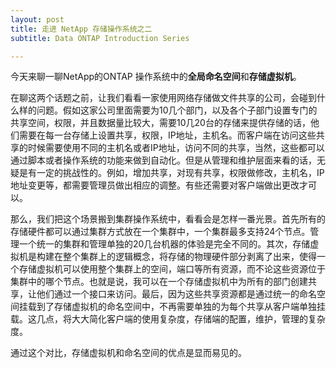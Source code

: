 ```yaml
---
layout: post
title: 走进 NetApp 存储操作系统之二
subtitle: Data ONTAP Introduction Series

---
```


今天来聊一聊NetApp的ONTAP 操作系统中的**全局命名空间**和**存储虚拟机**。

在聊这两个话题之前，让我们看看一家使用网络存储做文件共享的公司，会碰到什么样的问题。假如这家公司里面需要为10几个部门，以及各个子部门设置专门的共享空间，权限，并且数据量比较大，需要10几20台的存储来提供存储的话，他们需要在每一台存储上设置共享，权限，IP地址，主机名。而客户端在访问这些共享的时候需要使用不同的主机名或者IP地址，访问不同的共享，当然，这些都可以通过脚本或者操作系统的功能来做到自动化。但是从管理和维护层面来看的话，无疑是有一定的挑战性的。例如，增加共享，对现有共享，权限做修改，主机名，IP地址变更等，都需要管理员做出相应的调整。有些还需要对客户端做出更改才可以。

那么，我们把这个场景搬到集群操作系统中，看看会是怎样一番光景。首先所有的存储硬件都可以通过集群方式放在一个集群中，一个集群最多支持24个节点。管理一个统一的集群和管理单独的20几台机器的体验是完全不同的。其次，存储虚拟机是构建在整个集群上的逻辑概念，将存储的物理硬件部分剥离了出来，使得一个存储虚拟机可以使用整个集群上的空间，端口等所有资源，而不论这些资源位于集群中的哪个节点。也就是说，我可以在一个存储虚拟机中为所有的部门创建共享，让他们通过一个接口来访问。最后，因为这些共享资源都是通过统一的命名空间挂载到了存储虚拟机的命名空间中，不再需要单独的为每个共享从客户端单独挂载。这几点，将大大简化客户端的使用复杂度，存储端的配置，维护，管理的复杂度。

通过这个对比，存储虚拟机和命名空间的优点是显而易见的。



